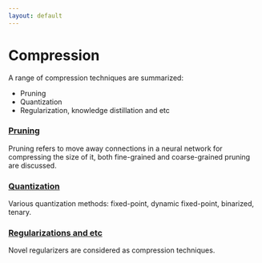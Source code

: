 ```yaml
---
layout: default
---
```

# [](#compression)Compression





A range of compression techniques are summarized:
* Pruning
* Quantization
* Regularization, knowledge distillation and etc

### [Pruning](/blog/papers/compression/pruning.html)
Pruning refers to move away connections in a neural network for compressing the size of it, both fine-grained and coarse-grained
pruning are discussed.

### [Quantization](/blog/papers/compression/quantization.html)
Various quantization methods: fixed-point, dynamic fixed-point, binarized, tenary.

### [Regularizations and etc](/blog/papers/compression/other.html)
Novel regularizers are considered as compression techniques.
